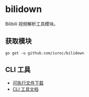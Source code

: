 # bilidown

Bilibili 视频解析工具模块。

## 获取模块

```shell
go get -u github.com/iuroc/bilidown
```

## CLI 工具

- [可执行文件下载](https://github.com/iuroc/bilidown/releases)
- [CLI 工具文档](./cmd/READMD.md)
